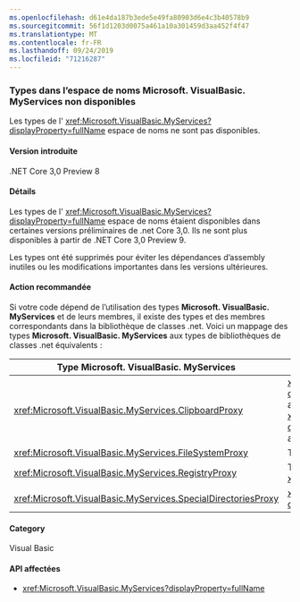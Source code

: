 ```yaml
---
ms.openlocfilehash: d61e4da187b3ede5e49fa80903d6e4c3b40578b9
ms.sourcegitcommit: 56f1d1203d0075a461a10a301459d3aa452f4f47
ms.translationtype: MT
ms.contentlocale: fr-FR
ms.lasthandoff: 09/24/2019
ms.locfileid: "71216287"
---
```

### <a name="types-in-microsoftvisualbasicmyservices-namespace-not-available"></a>Types dans l’espace de noms Microsoft. VisualBasic. MyServices non disponibles

Les types de l' <xref:Microsoft.VisualBasic.MyServices?displayProperty=fullName> espace de noms ne sont pas disponibles.

#### <a name="version-introduced"></a>Version introduite

.NET Core 3,0 Preview 8

#### <a name="details"></a>Détails

Les types de l' <xref:Microsoft.VisualBasic.MyServices?displayProperty=fullName> espace de noms étaient disponibles dans certaines versions préliminaires de .net Core 3,0. Ils ne sont plus disponibles à partir de .NET Core 3,0 Preview 9.

Les types ont été supprimés pour éviter les dépendances d’assembly inutiles ou les modifications importantes dans les versions ultérieures.
 
#### <a name="recommended-action"></a>Action recommandée

Si votre code dépend de l’utilisation des types **Microsoft. VisualBasic. MyServices** et de leurs membres, il existe des types et des membres correspondants dans la bibliothèque de classes .net. Voici un mappage des types **Microsoft. VisualBasic. MyServices** aux types de bibliothèques de classes .net équivalents :

|Type Microsoft. VisualBasic. MyServices|Type de bibliothèque de classes .NET|
|--|--|
|<xref:Microsoft.VisualBasic.MyServices.ClipboardProxy>|<xref:System.Windows.Clipboard?displayProperty=nameWithType>pour les applications WPF <xref:System.Windows.Forms.Clipboard?displayProperty=nameWithType> , pour les applications Windows Forms| 
|<xref:Microsoft.VisualBasic.MyServices.FileSystemProxy>|Types dans l' <xref:System.IO> espace de noms|
|<xref:Microsoft.VisualBasic.MyServices.RegistryProxy>|Types liés au registre dans l' <xref:Microsoft.Win32> espace de noms|
|<xref:Microsoft.VisualBasic.MyServices.SpecialDirectoriesProxy>|<xref:System.Environment.GetFolderPath%2A?displayProperty=nameWithType>|

#### <a name="category"></a>Category

Visual Basic

#### <a name="affected-apis"></a>API affectées

- <xref:Microsoft.VisualBasic.MyServices?displayProperty=fullName>

<!--

### Affected APIs

- `N:Microsoft.VisualBasic.MyServices`

-- >

